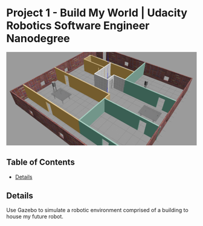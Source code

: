 # Project 1 - Build My World | Udacity Robotics Software Engineer Nanodegree
![My World](https://raw.githubusercontent.com/davidpwu/robotics1-buildmyworld/master/world.png)

## Table of Contents

* [Details](#details)

## Details

Use Gazebo to simulate a robotic environment comprised of a building to house my future robot. 
